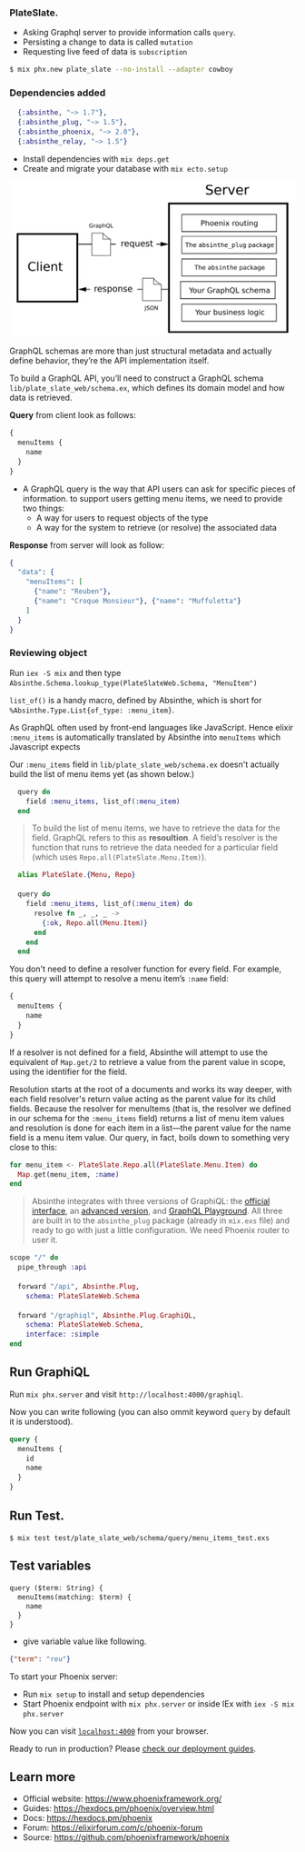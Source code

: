 ### PlateSlate.     
    
- Asking Graphql server to provide information calls `query`.
- Persisting a change to data is called `mutation`
- Requesting live feed of data is `subscription`    

    
 ```bash
$ mix phx.new plate_slate --no-install --adapter cowboy
 ```   

 ### Dependencies added 
```elixir
  {:absinthe, "~> 1.7"},
  {:absinthe_plug, "~> 1.5"},
  {:absinthe_phoenix, "~> 2.0"},
  {:absinthe_relay, "~> 1.5"}
```
    
* Install dependencies with `mix deps.get`
* Create and migrate your database with `mix ecto.setup`      

<img src="../../img/graphql_overview.png" alt="Graphql request response overview">    
    
 GraphQL schemas are more than just structural metadata and actually define behavior, they’re the API implementation itself.    
    
To build a GraphQL API, you’ll need to construct a GraphQL schema `lib/plate_slate_web/schema.ex`, which defines its domain model and how data is retrieved.     

**Query** from client look as follows:
```graphql
{
  menuItems {
    name 
  }
}
```     
- A GraphQL query is the way that API users can ask for specific pieces of information. to support users getting menu items, we need to provide two things:
  - A way for users to request objects of the type
  - A way for the system to retrieve (or resolve) the associated data
    
**Response** from server will look as follow:
```elixir
{
  "data": {
    "menuItems": [
      {"name": "Reuben"},
      {"name": "Croque Monsieur"}, {"name": "Muffuletta"}
    ] 
  }
}
```    
    
### Reviewing object  
Run `iex -S mix` and then type `Absinthe.Schema.lookup_type(PlateSlateWeb.Schema, "MenuItem")`    
    
`list_of()` is a handy macro, defined by Absinthe, which is short for `%Absinthe.Type.List{of_type: :menu_item}`.  

As GraphQL often used by front-end languages like JavaScript. Hence elixir `:menu_items` is automatically translated by Absinthe into `menuItems` which Javascript expects     

Our `:menu_items` field in `lib/plate_slate_web/schema.ex` doesn't actually build the list of menu items yet (as shown below.) 
```elixir
  query do
    field :menu_items, list_of(:menu_item)
  end
```  
> To build the list of menu items, we have to retrieve the data for the field. GraphQL refers to this as **resoultion**. A field’s resolver is the function that runs to retrieve the data needed for a particular field (which uses `Repo.all(PlateSlate.Menu.Item)`).    
   
```elixir
  alias PlateSlate.{Menu, Repo}

  query do
    field :menu_items, list_of(:menu_item) do
      resolve fn _, _, _ ->
        {:ok, Repo.all(Menu.Item)}
      end
    end
  end
```   
   
You don't need to define a resolver function for every field. For example, this query will attempt to resolve a menu item’s `:name` field:  
```graphql
{
  menuItems {
    name
  }
}
```  
    
If a resolver is not defined for a field, Absinthe will attempt to use the equivalent of `Map.get/2` to retrieve a value from the parent value in scope, using the identifier for the field.   

Resolution starts at the root of a documents and works its way deeper, with each field resolver's return value acting as the parent value for its child fields. Because the resolver for menuItems (that is, the resolver we defined in our schema for the `:menu_items` field) returns a list of menu item values and resolution is done for each item in a list—the parent value for the name field is a menu item value. Our query, in fact, boils down to something very close to this:    

```elixir
for menu_item <- PlateSlate.Repo.all(PlateSlate.Menu.Item) do
  Map.get(menu_item, :name)
end
```      

> Absinthe integrates with three versions of GraphiQL: the [official interface](https://github.com/graphql/graphiql), an [advanced version](https://github.com/OlegIlyenko/graphiql-workspace), and [GraphQL Playground](https://github.com/graphcool/graphql-playground). All three are built in to the `absinthe_plug` package (already in `mix.exs` file) and ready to go with just a little configuration. We need Phoenix router to user it.   
```elixir
scope "/" do
  pipe_through :api

  forward "/api", Absinthe.Plug,
    schema: PlateSlateWeb.Schema

  forward "/graphiql", Absinthe.Plug.GraphiQL,
    schema: PlateSlateWeb.Schema,
    interface: :simple
end
```     
    
## Run GraphiQL    
    
Run `mix phx.server` and visit `http://localhost:4000/graphiql`.  

Now you can write following (you can also ommit keyword `query` by default it is understood).  

```graphql
query {
  menuItems {
    id
    name
  }
}
```         

## Run Test.   

`$ mix test test/plate_slate_web/schema/query/menu_items_test.exs`       
    
## Test variables 

```grapql
query ($term: String) {
  menuItems(matching: $term) {
    name
  }
}
```    
- give variable value like following.   
    
```json
{"term": "reu"}
```    

    


To start your Phoenix server:

  * Run `mix setup` to install and setup dependencies
  * Start Phoenix endpoint with `mix phx.server` or inside IEx with `iex -S mix phx.server`

Now you can visit [`localhost:4000`](http://localhost:4000) from your browser.

Ready to run in production? Please [check our deployment guides](https://hexdocs.pm/phoenix/deployment.html).

## Learn more

  * Official website: https://www.phoenixframework.org/
  * Guides: https://hexdocs.pm/phoenix/overview.html
  * Docs: https://hexdocs.pm/phoenix
  * Forum: https://elixirforum.com/c/phoenix-forum
  * Source: https://github.com/phoenixframework/phoenix
